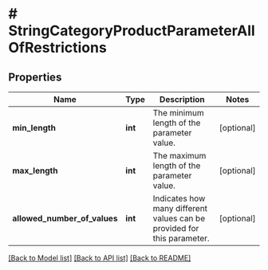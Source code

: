 # # StringCategoryProductParameterAllOfRestrictions

## Properties

Name | Type | Description | Notes
------------ | ------------- | ------------- | -------------
**min_length** | **int** | The minimum length of the parameter value. | [optional]
**max_length** | **int** | The maximum length of the parameter value. | [optional]
**allowed_number_of_values** | **int** | Indicates how many different values can be provided for this parameter. | [optional]

[[Back to Model list]](../../README.md#models) [[Back to API list]](../../README.md#endpoints) [[Back to README]](../../README.md)
